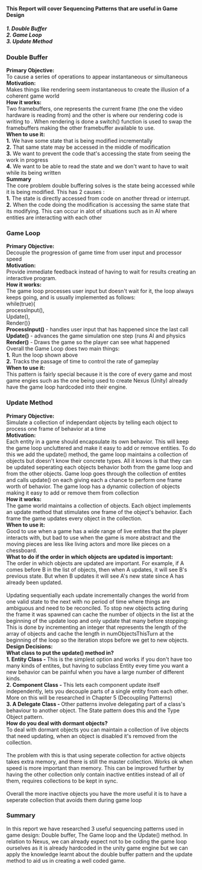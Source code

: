 <h4>This Report will cover Sequencing Patterns that are useful in Game Design</h4>
<h5>1. Double Buffer <br> 2. Game Loop <br> 3. Update Method</h5>

<h3>Double Buffer</h3>
<b>Primary Objective:</b><br> To cause a series of operations to appear instantaneous or simultaneous <br>
<b>Motivation: </b> <br>Makes things like rendering seem instantaneous to create the illusion of a coherent game world<br>
<b>How it works:</b><br>Two framebuffers, one represents the current frame (the one the video hardware is reading from) and the other is where our rendering code is writing to .
When rendering is done a switch() function is used to swap the framebuffers making the other framebuffer available to use.<br>
<b>When to use it:</b><br>
<b>1.</b> We have some state that is being modified incrementally<br>
<b>2.</b> That same state may be accessed in the middle of modification<br>
<b>3.</b> We want to prevent the code that's accessing the state from seeing the work in progress<br>
<b>4.</b> We want to be able to read the state and we don't want to have to wait while its being written<br>
<b>Summary</b><br> The core problem double buffering solves is the state being accessed while it is being modified. This has 2 causes : <br>
<b>1.</b> The state is directly accessed from code on another thread or interrupt.<br>
<b>2.</b> When the code doing the modification is accessing the same state that its modifying. This can occur in alot of situations such as in AI where entities are interacting with each other

<h3>Game Loop</h3>
<b>Primary Objective:</b><br>Decouple the progression of game time from user input and processor speed<br>
<b>Motivation: </b> <br>Provide immediate feedback instead of having to wait for results creating an interactive program.<br>
<b>How it works:</b><br>The game loop processes user input but doesn't wait for it, the loop always keeps going, and is usually implemented as follows: <br>
while(true){ <br>
processInput(), <br> 
Update(),  <br>
Render()} <br>
<b>ProcessInput()</b> - handles user input that has happened since the last call <br>
<b>Update()</b> - advances the game simulation one step (runs AI and physics <br>
<b>Render()</b> - Draws the game so the player can see what happened <br>
Overall the Game Loop does two main things: <br>
<b>1.</b> Run the loop shown above <br>
<b>2.</b> Tracks the passage of time to control the rate of gameplay <br>
<b>When to use it:</b><br>
This pattern is fairly special because it is the core of every game and most game engies such as the one being used to create Nexus (Unity) already have the game loop hardcoded into their engine.

<h3>Update Method</h3>
<b>Primary Objective:</b><br>Simulate a collection of independant objects by telling each object to process one frame of behavior at a time<br>
<b>Motivation: </b> <br>Each entity in a game should encapsulate its own behavior. 
This will keep the game loop uncluttered and make it easy to add or remove entities. 
To do this we add the update() method, the game loop maintains a collection of objects but doesn't know their concrete types. 
All it knows is that they can be updated seperating each objects behavior both from the game loop and from the other objects.
Game loop goes through the collection of entites and calls update() on each giving each a chance to perform one frame worth of behavior. 
The game loop has a dynamic collection of objects making it easy to add or remove them from collection<br>
<b>How it works:</b><br>The game world maintains a collection of objects. 
Each object implements an update method that stimulates one frame of the object's behavior. 
Each frame the game updates every object in the collection.<br>
<b>When to use it:</b><br>Good to use when a game has a wide range of live entites that the player interacts with, 
but bad to use when the game is more abstract and the moving pieces are less like living actors and more like pieces on a chessboard.<br>
<b>What to do if the order in which objects are updated is important:</b><br>
The order in which objects are updated are important. For example, if A comes before B in the list of objects, then when A updates, it will see B's previous state. 
But when B updates it will see A's new state since A has already been updated. <br> <br>
Updating sequentially each update incrementally changes the world from one valid state to the next with no period of time where things are ambiguous and need to be reconciled.
To stop new objects acting during the frame it was spawned can cache the number of objects in the list at the beginning of the update loop and only update that many before stopping:
This is done by incrementing an integer that represents the length of the array of objects and cache the length in numObjectsThisTurn at the beginning of the loop so the iteration stops before we get to new objects.
<b>Design Decisions:</b><br>
<b>What class to put the update() method in?</b> <br>
<b>1. Entity Class -  </b> This is the simplest option and works if you don't have too many kinds of entites, but having to subclass Entity evey time you want a new behavior can be painful when you have a large number of different kinds. <br>
<b>2. Component Class -  </b> This lets each component update itself independently, lets you decouple parts of a single entity from each other. More on this will be researched in Chapter 5 (Decoupling Patterns) <br>
<b>3. A Delegate Class - </b> Other patterns involve delegating part of a class's behaviour to another object. The State pattern does this and the Type Object pattern. <br>
<b>How do you deal with dormant objects?</b><br>
To deal with dormant objects you can maintain a collection of live objects that need updating, when an object is disabled it's removed from the collection. <br><br>
The problem with this is that using seperate collection for active objects takes extra memory, and there is still the master collection. Works ok when speed is more important than memory. 
This can be improved further by having the other collection only contain inactive entities instead of all of them, requires collections to be kept in sync. <br><br>
Overall the more inactive objects you have the more useful it is to have a seperate collection that avoids them during game loop
<h3>Summary</h3>
In this report we have researched 3 useful sequencing patterns used in game design: Double buffer, The Game loop and the Update() method. In relation to Nexus, we can already expect not to be coding the game loop ourselves as it is already hardcoded in the unity game engine but we can apply the knowledge learnt about the double buffer pattern and the update method to aid us in creating a well coded game.

